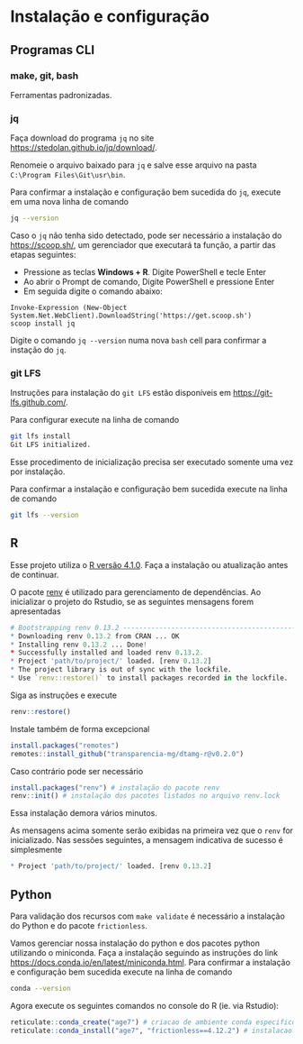 # Instalação e configuração

## Programas CLI

### make, git, bash

Ferramentas padronizadas.

### jq

Faça download do programa `jq` no site <https://stedolan.github.io/jq/download/>. 

Renomeie o arquivo baixado para `jq` e salve esse arquivo na pasta `C:\Program Files\Git\usr\bin`. 

Para confirmar a instalação e configuração bem sucedida do `jq`, execute em uma nova linha de comando

```bash
jq --version
```

Caso o `jq` não tenha sido detectado, pode ser necessário a instalação do <https://scoop.sh/>, um gerenciador que executará ta função, a partir das etapas seguintes:

- Pressione as teclas **Windows + R**. Digite PowerShell e tecle Enter
- Ao abrir o Prompt de comando, Digite PowerShell e pressione Enter
- Em seguida digite o comando abaixo:
```
Invoke-Expression (New-Object System.Net.WebClient).DownloadString('https://get.scoop.sh')
scoop install jq
````
Digite o comando `jq --version` numa nova `bash` cell para confirmar a instação do `jq`.

### git LFS

Instruções para instalação do `git LFS` estão disponíveis em <https://git-lfs.github.com/>. 

Para configurar execute na linha de comando

```bash
git lfs install
Git LFS initialized.
```

Esse procedimento de inicialização precisa ser executado somente uma vez por instalação.

Para confirmar a instalação e configuração bem sucedida execute na linha de comando

```bash
git lfs --version
```

## R

Esse projeto utiliza o [R versão 4.1.0](https://www.r-project.org/). Faça a instalação ou atualização antes de continuar.

O pacote [renv](https://rstudio.github.io/renv/index.html) é utilizado para gerenciamento de dependências. 
Ao inicializar o projeto do Rstudio, se as seguintes mensagens forem apresentadas

```r
# Bootstrapping renv 0.13.2 --------------------------------------------------
* Downloading renv 0.13.2 from CRAN ... OK
* Installing renv 0.13.2 ... Done!
* Successfully installed and loaded renv 0.13.2.
* Project 'path/to/project/' loaded. [renv 0.13.2]
* The project library is out of sync with the lockfile.
* Use `renv::restore()` to install packages recorded in the lockfile.
```

Siga as instruções e execute

```r
renv::restore()
```

Instale também de forma excepcional

```r
install.packages("remotes")
remotes::install_github("transparencia-mg/dtamg-r@v0.2.0")
```

Caso contrário pode ser necessário

```r
install.packages("renv") # instalação do pacote renv
renv::init() # instalação dos pacotes listados no arquivo renv.lock
```

Essa instalação demora vários minutos.

As mensagens acima somente serão exibidas na primeira vez que o `renv` for inicializado. 
Nas sessões seguintes, a mensagem indicativa de sucesso é simplesmente

```r
* Project 'path/to/project/' loaded. [renv 0.13.2]
```

## Python

Para validação dos recursos com `make validate` é necessário a instalação do Python e do pacote `frictionless`. 

Vamos gerenciar nossa instalação do python e dos pacotes python utilizando o miniconda. Faça a instalação seguindo as instruções do link <https://docs.conda.io/en/latest/miniconda.html>. Para confirmar a instalação e configuração bem sucedida execute na linha de comando

```bash
conda --version
```

Agora execute os seguintes comandos no console do R (ie. via Rstudio):

```R
reticulate::conda_create("age7") # criacao de ambiente conda especifico para esse projeto
reticulate::conda_install("age7", "frictionless==4.12.2") # instalacao da versao correta do frictionless
```

